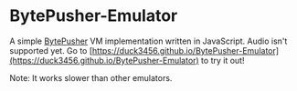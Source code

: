 # BytePusher-Emulator
A simple [BytePusher](https://esolangs.org/wiki/BytePusher) VM implementation written in JavaScript. Audio isn't supported yet. Go to [https://duck3456.github.io/BytePusher-Emulator](https://duck3456.github.io/BytePusher-Emulator) to try it out!

Note: It works slower than other emulators.
